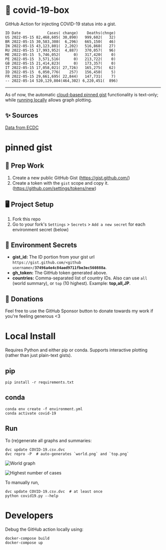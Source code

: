 # 🏥 covid-19-box

GitHub Action for injecting COVID-19 status into a gist.

```
ID Date            Cases( change)    Deaths(chnge)
US 2022-05-15 82,468,605( 30,890)   999,602(   32)
BR 2022-05-15 30,583,308(  6,296)   665,150(   46)
IN 2022-05-15 43,123,801(  2,202)   516,868(   27)
RU 2022-05-15 17,993,952(  4,887)   370,057(   96)
ME 2022-05-15  5,746,052(      0)   317,420(    0)
PE 2022-05-15  3,571,516(      0)   213,722(    0)
GB 2022-05-15 21,414,823(      0)   173,357(    0)
IT 2022-05-15 17,058,021( 27,726)   165,275(   62)
ID 2022-05-15  6,050,776(    257)   156,458(    5)
FR 2022-05-15 29,661,695( 22,844)   147,731(    7)
-- 2022-05-14 520,129,804(464,302) 6,220,451(  896)
```

---

As of now, the automatic [cloud-based pinned gist](#pinned-gist) functionality is text-only;
while [running locally](#local-install) allows graph plotting.

## ✨ Sources

[Data from ECDC](https://www.ecdc.europa.eu/en/publications-data/download-todays-data-geographic-distribution-covid-19-cases-worldwide)

# pinned gist

## 🎒 Prep Work
1. Create a new public GitHub Gist (https://gist.github.com/)
1. Create a token with the `gist` scope and copy it. (https://github.com/settings/tokens/new)

## 🖥 Project Setup
1. Fork this repo
1. Go to your fork's `Settings` > `Secrets` > `Add a new secret` for each environment secret (below)

## 🤫 Environment Secrets
- **gist_id:** The ID portion from your gist url `https://gist.github.com/<github username>/`**`37496a4e4c84aed9711fbe3ec560888a`**.
- **gh_token:** The GitHub token generated above.
- **countries:** Comma-separated list of country IDs. Also can use `all` (world summary), or `top` (10 highest). Example: **top,all,JP**.

## 💸 Donations

Feel free to use the GitHub Sponsor button to donate towards my work if you're feeling generous <3

# Local Install

Requires Python and either pip or conda. Supports interactive plotting (rather than just plain-text gists).

## pip

```
pip install -r requirements.txt
```

## conda

```
conda env create -f environment.yml
conda activate covid-19
```

## Run

To (re)generate all graphs and summaries:

```
dvc update COVID-19.csv.dvc
dvc repro -P  # auto-generates `world.png` and `top.png`
```

![World graph](world.png)

![Highest number of cases](top.png)

To manually run,

```
dvc update COVID-19.csv.dvc  # at least once
python covid19.py --help
```

# Developers

Debug the GitHub action locally using:

```
docker-compose build
docker-compose up
```
